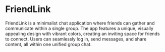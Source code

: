 # FriendLink
FriendLink is a minimalist chat application where friends can gather and communicate within a single group. The app features a unique, visually appealing design with vibrant colors, creating an inviting space for friends to connect. Users can seamlessly log in, send messages, and share content, all within one unified group chat.
